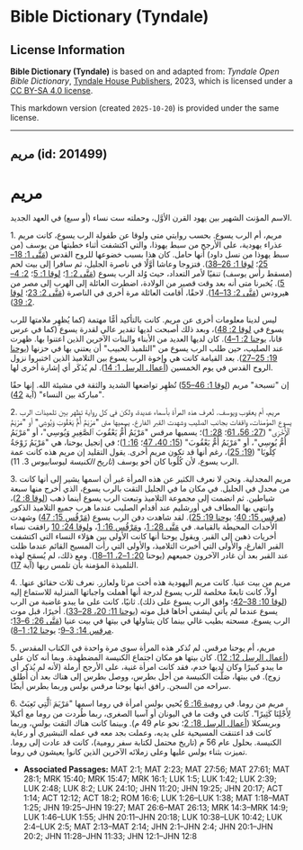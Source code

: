 # Bible Dictionary (Tyndale)

## License Information

**Bible Dictionary (Tyndale)** is based on and adapted from: _Tyndale Open Bible Dictionary_, [Tyndale House Publishers](https://tyndaleopenresources.com/), 2023, which is licensed under a [CC BY-SA 4.0 license](https://creativecommons.org/licenses/by-sa/4.0/legalcode.en).

This markdown version (created `2025-10-20`) is provided under the same license.



--------------------------------

## مريم (id: 201499)

مريم
====

الاسم المؤنث الشهير بين يهود القرن الأوَّل، وحملته ست نساء (أو سبع) في العهد الجديد.

1\. مريم، أم الرب يسوع. بحسب روايتي متى ولوقا عن طفولة الرب يسوع، كانت مريم عذراء يهودية، على الأرجح من سبط يهوذا، والتي اكتشفت أثناء خطبتها من يوسف (من سبط يهوذا من نسل داود) أنها حامل. كان هذا بسبب خضوعها للروح القدس ([مَتَّى 1: 18–25](https://ref.ly/Matt1:18-Matt1:25)؛ [لوقا 1: 26–38](https://ref.ly/Luke1:26-Luke1:38)). فتزوجا وعاشا أوَّلًا في ناصرة الجليل، ثم سافرا إلى بيت لحم (مسقط رأس يوسف) تنفيًا لأمر التعداد، حيث وُلد الرب يسوع ([مَتَّى 2: 1](https://ref.ly/Matt2:1)؛ [لوقا 1: 5](https://ref.ly/Luke1:5)؛ [2: 4–5](https://ref.ly/Luke2:4-Luke2:5)). يُخبرنا متى أنه بعد وقت قصير من الولادة، اضطرت العائلة إلى الهرب إلى مصر من هيرودس ([مَتَّى 2: 13–14](https://ref.ly/Matt2:13-Matt2:14)). لاحقًا، أقامت العائلة مرة أخرى في الناصرة ([مَتَّى 2: 23](https://ref.ly/Matt2:23)؛ [لوقا 2: 39](https://ref.ly/Luke2:39)).

ليس لدينا معلومات أخرى عن مريم. كانت بالتأكيد أمًّا مهتمة (كما يُظهِر ملامتها للرب يسوع في [لوقا 2: 48](https://ref.ly/Luke2:48))، وبعد ذلك أصبحت لديها تقدير عالي لقدرة يسوع (كما في عرس قانا، [يوحنا 2: 1–4](https://ref.ly/John2:1-John2:4)). كان لديها العديد من الأبناء والبنات الآخرين الذين اعتنوا بها. ظهرت عند الصليب، حين طلب الرب يسوع من "التلميذ الحبيب" أن يعتني بها في حزنها ([يوحنا 19: 25–27](https://ref.ly/John19:25-John19:27)). بعد القيامة كانت هي وإخوة الرب يسوع بين التلاميذ الذين اختبروا نزول الروح القدس في يوم الخمسين ([أعمال الرسل 1: 14](https://ref.ly/Acts1:14)). لم يُذكَر أي إشارة أخرى لها.

إن "تسبحة" مريم ([لوقا 1: 46–55](https://ref.ly/Luke1:46-Luke1:55)) تُظهِر تواضعها الشديد والثقة في مشيئة الله. إنها حقًا "مباركة بين النساء" (آية [42](https://ref.ly/Luke1:42)).

2\. مريم، أم يعقوب ويوسف. تُعرف هذه المرأة بأسماء عديدة، ولكن في كل رواية تظهر بين تلميذات الرب يسوع المؤمنات، واقفات بجانب الصليب وشهدت القبر الفارغ. يسميها متى "مَرْيَمُ أُمُّ يَعْقُوبَ وَيُوسِي" أو "مَرْيَمُ ٱلْأُخْرَى" ([27: 56، 61](https://ref.ly/Matt27:56)؛ [28: 1](https://ref.ly/Matt28:1))؛ يسميها مرقس "مَرْيَمُ أُمُّ يَعْقُوبَ ٱلصَّغِيرِ وَيُوسِي"، أو "مَرْيَمُ أُمُّ يُوسِي"، أو "مَرْيَمُ أُمُّ يَعْقُوبَ" ([15: 40، 47](https://ref.ly/Mark15:40)؛ [16: 1](https://ref.ly/Mark16:1))؛ في إنجيل يوحنا، هي "مَرْيَمُ زَوْجَةُ كِلُوبَا" ([19: 25](https://ref.ly/John19:25))، رغم أنها قد تكون مريم أخرى. يقول التقليد إن مريم هذه كانت عمة الرب يسوع، لأن كُلُوبا كان أخو يوسف (*تاريخ الكنيسة* ليوسابيوس 3\. 11\).

3\. مريم المجدلية. ونحن لا نعرف الكثير عن هذه المرأة غير أن اسمها يشير إلى أنها كانت من مجدل في الجليل. في مكان ما في الجليل التقت بالرب يسوع، الذي أخرج منها سبعة شياطين. ثم انضمت إلى مجموعة التلاميذ وتبعت الرب يسوع أينما ذهب ([لوقا 8: 2](https://ref.ly/Luke8:2))، وانتهى بها المطاف في أورشليم عند أقدام الصليب عندما هرب جميع التلاميذ الذكور ([مرقس 15: 40](https://ref.ly/Mark15:40)؛ [يوحنا 19: 25](https://ref.ly/John19:25)). لقد شاهدت دفن الرب يسوع ([مَرْقُس 15: 47](https://ref.ly/Mark15:47)) وشهدت الأحداث المحيطة بالقيامة. في [مَتَّى 28: 1](https://ref.ly/Matt28:1)، و[مَرْقُس 16: 1](https://ref.ly/Mark16:1)، و[لوقا 24: 10](https://ref.ly/Luke24:10) رافقت نساء أخريات ذهبن إلى القبر. ويقول يوحنا أنها كانت الأولى بين هؤلاء النساء التي اكتشفت القبر الفارغ، والأولى التي أخبرت التلاميذ، والأولى التي رأت المسيح القائم عندما ظلت عند القبر بعد أن غادر الآخرون جميعهم (يوحنا [20: 1–2، 11–18](https://ref.ly/John20:1-John20:2)). ومع ذلك، لم يُسمَح لهذه التلميذة المؤمنة بأن تلمس ربها (آية [17](https://ref.ly/John20:17)).

4\. مريم من بيت عنيا. كانت مريم اليهودية هذه أخت مرثا ولعازر. نعرف ثلاث حقائق عنها. أولاً، كانت تابعةً مخلصة للرب يسوع لدرجة أنها أهملت واجباتها المنزلية للاستماع إليه ([لوقا 10: 38–42](https://ref.ly/Luke10:38-Luke10:42)؛ وافق الرب يسوع على ذلك). ثانيًا، كانت على ما يبدو غاضبة من الرب يسوع عندما لم يأتي ليشفي أخاها قبل موته ([يوحنا 11: 20، 28–33](https://ref.ly/John11:20)). أخيرًا، قبل موت الرب يسوع، مسحته بطيب غالي بينما كان يتناولها في بيتها في بيت عنيا ([مَتَّى 26: 6–13](https://ref.ly/Matt26:6-Matt26:13)؛ [مرقس 14: 3–9](https://ref.ly/Mark14:3-Mark14:9)؛ [يوحنا 12: 1–8](https://ref.ly/John12:1-John12:8)).

5\. مريم، أم يوحنا مرقس. لم تُذكر هذه المرأة سوى مرة واحدة في الكتاب المقدس ([أعمال الرسل 12: 12](https://ref.ly/Acts12:12)). كان بيتها هو مكان اجتماع الكنيسة المضطهدة. وبما أنه كان على ما يبدو كبيرًا وكان لديها خدم، فقد كانت امرأة غنية، على الأرجح أرملة (لأنه لم يُذكر أي زوج). في بيتها، صَلَّت الكنيسة من أجل بطرس، ووصل بطرس إلى هناك بعد أن أُطلق سراحه من السجن. رافق ابنها يوحنا مرقس بولس وربما بطرس أيضًا.

6\. مريم من روما. في [رومية 16: 6](https://ref.ly/Rom16:6) يُحيي بولس امرأة في روما اسمها "مَرْيَمَ ٱلَّتِي تَعِبَتْ لِأَجْلِنَا كَثِيرًا". كانت في وقت ما في اليونان أو آسيا الصغرى، ربما طُردت من روما مع أكيلا وبريسكلا ([أعمال الرسل 18: 2](https://ref.ly/Acts18:2)؛ نحو عام 49 م). وبينما كانت هناك التقت بولس، وربما كانت قد اعتنقت المسيحية على يديه، وعملت بجد معه في عمله التبشيري أو رعاية الكنيسة. بحلول عام 56 م (تاريخ محتمل لكتابة سفر رومية)، كانت قد عادت إلى روما. تميزت بثناء بولس عليها وعلى زملائه الآخرين الذين كانوا يعيشون في روما.

* **Associated Passages:** MAT 2:1; MAT 2:23; MAT 27:56; MAT 27:61; MAT 28:1; MRK 15:40; MRK 15:47; MRK 16:1; LUK 1:5; LUK 1:42; LUK 2:39; LUK 2:48; LUK 8:2; LUK 24:10; JHN 11:20; JHN 19:25; JHN 20:17; ACT 1:14; ACT 12:12; ACT 18:2; ROM 16:6; LUK 1:26–LUK 1:38; MAT 1:18–MAT 1:25; JHN 19:25–JHN 19:27; MAT 26:6–MAT 26:13; MRK 14:3–MRK 14:9; LUK 1:46–LUK 1:55; JHN 20:11–JHN 20:18; LUK 10:38–LUK 10:42; LUK 2:4–LUK 2:5; MAT 2:13–MAT 2:14; JHN 2:1–JHN 2:4; JHN 20:1–JHN 20:2; JHN 11:28–JHN 11:33; JHN 12:1–JHN 12:8

